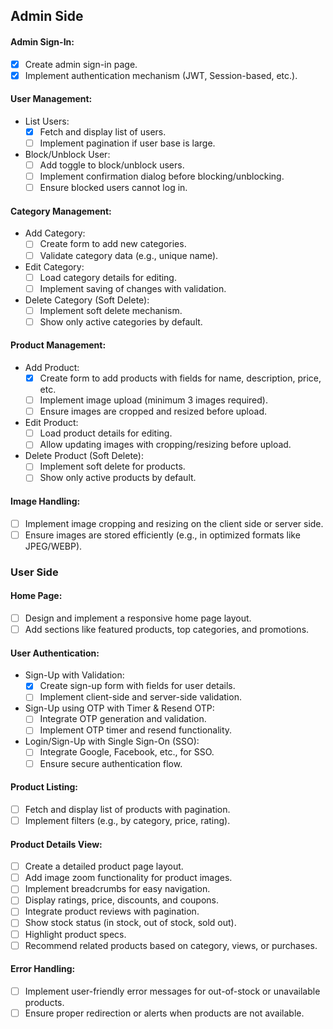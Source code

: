 ## Admin Side

#### Admin Sign-In:
- [x] Create admin sign-in page.
- [x] Implement authentication mechanism (JWT, Session-based, etc.).

#### User Management:
- List Users:
  - [x] Fetch and display list of users.
  - [ ] Implement pagination if user base is large.
- Block/Unblock User:
  - [ ] Add toggle to block/unblock users.
  - [ ] Implement confirmation dialog before blocking/unblocking.
  - [ ] Ensure blocked users cannot log in.

#### Category Management:
- Add Category:
  - [ ] Create form to add new categories.
  - [ ] Validate category data (e.g., unique name).
- Edit Category:
  - [ ] Load category details for editing.
  - [ ] Implement saving of changes with validation.
- Delete Category (Soft Delete):
  - [ ] Implement soft delete mechanism.
  - [ ] Show only active categories by default.

#### Product Management:
- Add Product:
  - [x] Create form to add products with fields for name, description, price, etc.
  - [ ] Implement image upload (minimum 3 images required).
  - [ ] Ensure images are cropped and resized before upload.
- Edit Product:
  - [ ] Load product details for editing.
  - [ ] Allow updating images with cropping/resizing before upload.
- Delete Product (Soft Delete):
  - [ ] Implement soft delete for products.
  - [ ] Show only active products by default.

#### Image Handling:
- [ ] Implement image cropping and resizing on the client side or server side.
- [ ] Ensure images are stored efficiently (e.g., in optimized formats like JPEG/WEBP).

### User Side

#### Home Page:
- [ ] Design and implement a responsive home page layout.
- [ ] Add sections like featured products, top categories, and promotions.

#### User Authentication:
- Sign-Up with Validation:
  - [x] Create sign-up form with fields for user details.
  - [ ] Implement client-side and server-side validation.
- Sign-Up using OTP with Timer & Resend OTP:
  - [ ] Integrate OTP generation and validation.
  - [ ] Implement OTP timer and resend functionality.
- Login/Sign-Up with Single Sign-On (SSO):
  - [ ] Integrate Google, Facebook, etc., for SSO.
  - [ ] Ensure secure authentication flow.

#### Product Listing:
- [ ] Fetch and display list of products with pagination.
- [ ] Implement filters (e.g., by category, price, rating).

#### Product Details View:
- [ ] Create a detailed product page layout.
- [ ] Add image zoom functionality for product images.
- [ ] Implement breadcrumbs for easy navigation.
- [ ] Display ratings, price, discounts, and coupons.
- [ ] Integrate product reviews with pagination.
- [ ] Show stock status (in stock, out of stock, sold out).
- [ ] Highlight product specs.
- [ ] Recommend related products based on category, views, or purchases.

#### Error Handling:
- [ ] Implement user-friendly error messages for out-of-stock or unavailable products.
- [ ] Ensure proper redirection or alerts when products are not available.